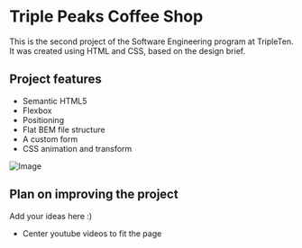 # Triple Peaks Coffee Shop

This is the second project of the Software Engineering program at TripleTen. It was created using HTML and CSS, based on the design brief.

## Project features

- Semantic HTML5
- Flexbox
- Positioning
- Flat BEM file structure
- A custom form
- CSS animation and transform

![Image](https://github.com/user-attachments/assets/62354872-3f1d-49bd-854e-d1f5d96058c8)


## Plan on improving the project

Add your ideas here :)

- Center youtube videos to fit the page
